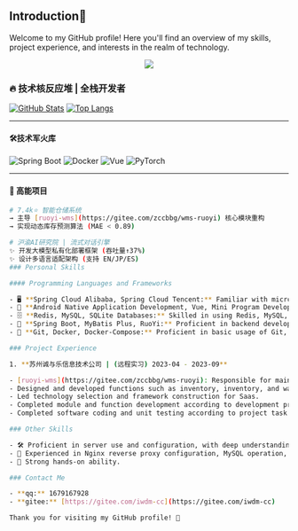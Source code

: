 ## Introduction👋

Welcome to my GitHub profile! Here you'll find an overview of my skills, project experience, and interests in the realm of technology.
<div align="center">
  <img src="https://readme-typing-svg.herokuapp.com?font=Fira+Code&pause=1000&color=00F72D&width=435&lines=Welcome+to+my+code+universe!" />
</div>

### 🔥 技术核反应堆 | 全栈开发者
[![GitHub Stats](https://github-readme-stats.vercel.app/api?username=你的ID&show_icons=true&theme=radical)](https://github.com/你的ID)
[![Top Langs](https://github-readme-stats.vercel.app/api/top-langs/?username=你的ID&layout=compact&theme=dracula)](https://github.com/你的ID)

---

#### 🛠️ ​**技术军火库**  
![Spring Boot](https://img.shields.io/badge/-Spring_Boot-6DB33F?logo=spring&logoColor=white)
![Docker](https://img.shields.io/badge/-Docker-2496ED?logo=docker&logoColor=white)
![Vue](https://img.shields.io/badge/-Vue-4FC08D?logo=vuedotjs&logoColor=white)
![PyTorch](https://img.shields.io/badge/-PyTorch-EE4C2C?logo=pytorch&logoColor=white)

---

#### 🚀 ​**高能项目**
```bash
# 7.4k⭐️ 智能仓储系统
→ 主导 [ruoyi-wms](https://gitee.com/zccbbg/wms-ruoyi) 核心模块重构
→ 实现动态库存预测算法 (MAE < 0.89)

# 沪渝AI研究院 | 流式对话引擎
✨ 开发大模型私有化部署框架 (吞吐量↑37%)
✨ 设计多语言适配架构 (支持 EN/JP/ES)
### Personal Skills

#### Programming Languages and Frameworks

- 🖥️ **Spring Cloud Alibaba, Spring Cloud Tencent:** Familiar with microservice components such as Spring Cloud Alibaba and Spring Cloud Tencent.
- 📱 **Android Native Application Development, Vue, Mini Program Development:** Proficient in developing Android native applications, Vue, and Mini Programs.
- 🗄️ **Redis, MySQL, SQLite Databases:** Skilled in using Redis, MySQL, and SQLite databases.
- 💼 **Spring Boot, MyBatis Plus, RuoYi:** Proficient in backend development frameworks like Spring Boot, MyBatis Plus, and utilizing open-source rapid development scaffolds like RuoYi.
- 🔧 **Git, Docker, Docker-Compose:** Proficient in basic usage of Git, Docker, and Docker-Compose for version control and containerization.

### Project Experience

1. **苏州诚与乐信息技术公司 | (远程实习) 2023-04 - 2023-09**

- [ruoyi-wms](https://gitee.com/zccbbg/wms-ruoyi): Responsible for maintaining the open-source project ruoyi-wms and developing new features.
- Designed and developed functions such as inventory, inventory, and wave operations for ruoyi-wms.
- Led technology selection and framework construction for Saas.
- Completed module and function development according to development progress and task assignments.
- Completed software coding and unit testing according to project task plans on time.

### Other Skills

- 🛠️ Proficient in server use and configuration, with deep understanding of Nginx, Tomcat, etc.
- 🔧 Experienced in Nginx reverse proxy configuration, MySQL operation, Docker, etc.
- 🤖 Strong hands-on ability.

### Contact Me

- **qq:** 1679167928
- **gitee:** [https://gitee.com/iwdm-cc](https://gitee.com/iwdm-cc)

Thank you for visiting my GitHub profile! 🚀
